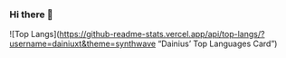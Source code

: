 ### Hi there 👋

![Top Langs](https://github-readme-stats.vercel.app/api/top-langs/?username=dainiuxt&theme=synthwave “Dainius’ Top Languages Card”)

<!--
**dainiuxt/dainiuxt** is a ✨ _special_ ✨ repository because its `README.md` (this file) appears on your GitHub profile.

Here are some ideas to get you started:

- 🔭 I’m currently working on ...
- 🌱 I’m currently learning ...
- 👯 I’m looking to collaborate on ...
- 🤔 I’m looking for help with ...
- 💬 Ask me about ...
- 📫 How to reach me: ...
- 😄 Pronouns: ...
- ⚡ Fun fact: ...
-->
